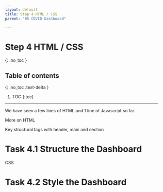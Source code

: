 ```yaml
---
layout: default
title: Step 4 HTML / CSS
parent: "05 COVID Dashboard"

---
```


# Step 4 HTML / CSS
{: .no_toc }

## Table of contents
{: .no_toc .text-delta }

1. TOC
{:toc}

---

We have seen a few lines of HTML and 1 line of Javascript so far.

More on HTML

Key structural tags with header, main and section

# Task 4.1 Structure the Dashboard



CSS

# Task 4.2 Style the Dashboard